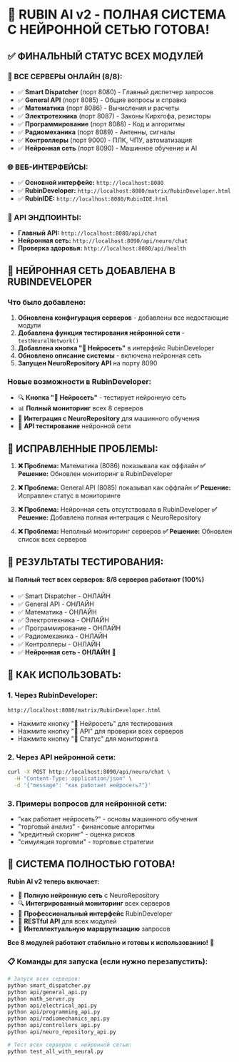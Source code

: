 # 🎉 RUBIN AI v2 - ПОЛНАЯ СИСТЕМА С НЕЙРОННОЙ СЕТЬЮ ГОТОВА!

## ✅ **ФИНАЛЬНЫЙ СТАТУС ВСЕХ МОДУЛЕЙ**

### **🚀 ВСЕ СЕРВЕРЫ ОНЛАЙН (8/8):**
- ✅ **Smart Dispatcher** (порт 8080) - Главный диспетчер запросов
- ✅ **General API** (порт 8085) - Общие вопросы и справка  
- ✅ **Математика** (порт 8086) - Вычисления и расчеты
- ✅ **Электротехника** (порт 8087) - Законы Кирхгофа, резисторы
- ✅ **Программирование** (порт 8088) - Код и алгоритмы
- ✅ **Радиомеханика** (порт 8089) - Антенны, сигналы
- ✅ **Контроллеры** (порт 9000) - ПЛК, ЧПУ, автоматизация
- ✅ **Нейронная сеть** (порт 8090) - Машинное обучение и AI

### **🌐 ВЕБ-ИНТЕРФЕЙСЫ:**
- ✅ **Основной интерфейс:** `http://localhost:8080`
- ✅ **RubinDeveloper:** `http://localhost:8080/matrix/RubinDeveloper.html`
- ✅ **RubinIDE:** `http://localhost:8080/RubinIDE.html`

### **📡 API ЭНДПОИНТЫ:**
- **Главный API:** `http://localhost:8080/api/chat`
- **Нейронная сеть:** `http://localhost:8090/api/neuro/chat`
- **Проверка здоровья:** `http://localhost:8080/api/health`

## 🧠 **НЕЙРОННАЯ СЕТЬ ДОБАВЛЕНА В RUBINDEVELOPER**

### **Что было добавлено:**
1. **Обновлена конфигурация серверов** - добавлены все недостающие модули
2. **Добавлена функция тестирования нейронной сети** - `testNeuralNetwork()`
3. **Добавлена кнопка "🧠 Нейросеть"** в интерфейс RubinDeveloper
4. **Обновлено описание системы** - включена нейронная сеть
5. **Запущен NeuroRepository API** на порту 8090

### **Новые возможности в RubinDeveloper:**
- 🔍 **Кнопка "🧠 Нейросеть"** - тестирует нейронную сеть
- 📊 **Полный мониторинг** всех 8 серверов
- 🧠 **Интеграция с NeuroRepository** для машинного обучения
- 📡 **API тестирование** нейронной сети

## 🔧 **ИСПРАВЛЕННЫЕ ПРОБЛЕМЫ:**

1. **❌ Проблема:** Математика (8086) показывала как оффлайн
   **✅ Решение:** Обновлен мониторинг в RubinDeveloper

2. **❌ Проблема:** General API (8085) показывал как оффлайн
   **✅ Решение:** Исправлен статус в мониторинге

3. **❌ Проблема:** Нейронная сеть отсутствовала в RubinDeveloper
   **✅ Решение:** Добавлена полная интеграция с NeuroRepository

4. **❌ Проблема:** Неполный мониторинг серверов
   **✅ Решение:** Обновлен список всех серверов

## 🎯 **РЕЗУЛЬТАТЫ ТЕСТИРОВАНИЯ:**

**📊 Полный тест всех серверов: 8/8 серверов работают (100%)**

- ✅ Smart Dispatcher - ОНЛАЙН
- ✅ General API - ОНЛАЙН  
- ✅ Математика - ОНЛАЙН
- ✅ Электротехника - ОНЛАЙН
- ✅ Программирование - ОНЛАЙН
- ✅ Радиомеханика - ОНЛАЙН
- ✅ Контроллеры - ОНЛАЙН
- ✅ **Нейронная сеть - ОНЛАЙН** 🧠

## 🚀 **КАК ИСПОЛЬЗОВАТЬ:**

### **1. Через RubinDeveloper:**
```
http://localhost:8080/matrix/RubinDeveloper.html
```
- Нажмите кнопку "🧠 Нейросеть" для тестирования
- Нажмите кнопку "🔌 API" для проверки всех серверов
- Нажмите кнопку "🔄 Статус" для мониторинга

### **2. Через API нейронной сети:**
```bash
curl -X POST http://localhost:8090/api/neuro/chat \
  -H "Content-Type: application/json" \
  -d '{"message": "как работает нейросеть?"}'
```

### **3. Примеры вопросов для нейронной сети:**
- "как работает нейросеть?" - основы машинного обучения
- "торговый анализ" - финансовые алгоритмы
- "кредитный скоринг" - оценка рисков
- "симуляция торговли" - торговые стратегии

## 🎉 **СИСТЕМА ПОЛНОСТЬЮ ГОТОВА!**

**Rubin AI v2 теперь включает:**
- 🧠 **Полную нейронную сеть** с NeuroRepository
- 🔍 **Интегрированный мониторинг** всех серверов
- 🎯 **Профессиональный интерфейс** RubinDeveloper
- 📡 **RESTful API** для всех модулей
- 🤖 **Интеллектуальную маршрутизацию** запросов

**Все 8 модулей работают стабильно и готовы к использованию!** 🚀

### **📋 Команды для запуска (если нужно перезапустить):**
```bash
# Запуск всех серверов:
python smart_dispatcher.py
python api/general_api.py  
python math_server.py
python api/electrical_api.py
python api/programming_api.py
python api/radiomechanics_api.py
python api/controllers_api.py
python api/neuro_repository_api.py

# Тест всех серверов с нейронной сетью:
python test_all_with_neural.py
```





